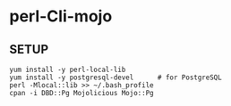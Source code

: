 # perl-Cli-mojo
## SETUP
    yum install -y perl-local-lib
    yum install -y postgresql-devel      # for PostgreSQL
    perl -Mlocal::lib >> ~/.bash_profile
    cpan -i DBD::Pg Mojolicious Mojo::Pg
